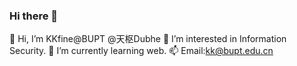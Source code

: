 ### Hi there 👋
👋 Hi, I’m KKfine@BUPT @天枢Dubhe
👀 I’m interested in Information Security.
🌱 I’m currently learning web.
📫 Email:kk@bupt.edu.cn
